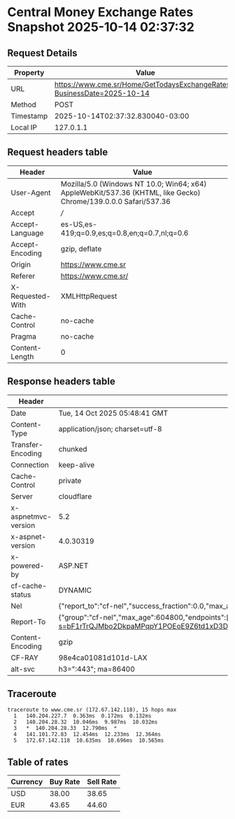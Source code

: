 # Central Money Exchange Rates Snapshot 2025-10-14 02:37:32
## Request Details

| Property | Value |
|----------|-------|
| URL | https://www.cme.sr/Home/GetTodaysExchangeRates/?BusinessDate=2025-10-14 |
| Method | POST |
| Timestamp | 2025-10-14T02:37:32.830040-03:00 |
| Local IP | 127.0.1.1 |
    
## Request headers table

| Header | Value |
|--------|-------|
| User-Agent | Mozilla/5.0 (Windows NT 10.0; Win64; x64) AppleWebKit/537.36 (KHTML, like Gecko) Chrome/139.0.0.0 Safari/537.36 |
| Accept | */* |
| Accept-Language | es-US,es-419;q=0.9,es;q=0.8,en;q=0.7,nl;q=0.6 |
| Accept-Encoding | gzip, deflate |
| Origin | https://www.cme.sr |
| Referer | https://www.cme.sr/ |
| X-Requested-With | XMLHttpRequest |
| Cache-Control | no-cache |
| Pragma | no-cache |
| Content-Length | 0 |

    
## Response headers table
| Header | Value |
|--------|-------|
| Date | Tue, 14 Oct 2025 05:48:41 GMT |
| Content-Type | application/json; charset=utf-8 |
| Transfer-Encoding | chunked |
| Connection | keep-alive |
| Cache-Control | private |
| Server | cloudflare |
| x-aspnetmvc-version | 5.2 |
| x-aspnet-version | 4.0.30319 |
| x-powered-by | ASP.NET |
| cf-cache-status | DYNAMIC |
| Nel | {"report_to":"cf-nel","success_fraction":0.0,"max_age":604800} |
| Report-To | {"group":"cf-nel","max_age":604800,"endpoints":[{"url":"https://a.nel.cloudflare.com/report/v4?s=bF1rTrQJMbo2DkpaMPqpY1POEoE9Z6td1xD3DSNyL2j2ubYlpwfMZZRkEJKGV83OoUWrZuSqZPR7iSaQzWbzbJH9HzcS9ZOpOsI%3D"}]} |
| Content-Encoding | gzip |
| CF-RAY | 98e4ca01081d101d-LAX |
| alt-svc | h3=":443"; ma=86400 |

## Traceroute 

```
traceroute to www.cme.sr (172.67.142.118), 15 hops max
  1   140.204.227.7  0.363ms  0.172ms  0.132ms 
  2   140.204.28.32  10.046ms  9.987ms  10.032ms 
  3   *  140.204.28.33  12.790ms  * 
  4   141.101.72.83  12.454ms  12.233ms  12.364ms 
  5   172.67.142.118  10.635ms  10.696ms  10.565ms 

```


## Table of rates

| Currency | Buy Rate | Sell Rate |
|----------|----------|-----------|
| USD | 38.00 | 38.65 |
| EUR | 43.65 | 44.60 |
